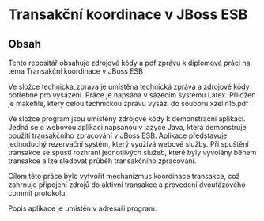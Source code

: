 ﻿Transakční koordinace v JBoss ESB
====================


Obsah
---------------------

Tento repositář obsahuje zdrojové kódy a pdf zprávu k diplomové práci na téma Transakční koordinace v JBoss ESB

Ve složce technicka_zprava je umístěna technická zpráva a zdrojové kódy potřebné pro vysázení. Práce je napsána v sázecím systému Latex.
Přiložen je makefile, který celou technickou zprávu vysází do souboru xzelin15.pdf

Ve složce program jsou umístěny zdrojové kódy k demonstrační aplikaci. Jedná se o webovou aplikaci napsanou v jazyce Java, která demonstruje použití transakčního zpracování v JBoss ESB. Aplikace představuje jednoduchý rezervační systém, který využívá webové služby. Při spuštění transakce se spustí rozhraní jednotlivých služeb, které byly vyvolány během transakce a lze sledovat průběh transakčního zpracování. 

Cílem této práce bylo vytvořit mechanizmus koordinace transakce, což zahrnuje připojení zdrojů do aktivní transakce a provedení dvoufázového commit protokolu.

Popis aplikace je umístěn v adresáři program.
  


